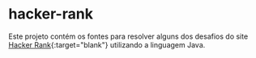 # hacker-rank
Este projeto contém os fontes para resolver alguns dos desafios do site [Hacker Rank](http://www.hackerrank.com){:target="blank"} utilizando a linguagem Java.
